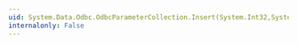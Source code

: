 ```yaml
---
uid: System.Data.Odbc.OdbcParameterCollection.Insert(System.Int32,System.Data.Odbc.OdbcParameter)
internalonly: False
---
```


